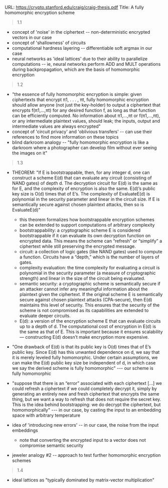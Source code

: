 URL: https://crypto.stanford.edu/craig/craig-thesis.pdf
Title: A fully homomorphic encryption scheme

> 1.1

- concept of 'noise' in the ciphertext -- non-deterministic encrypted vectors in our case
- concept of 'shallowness' of circuits
- computational hardness layering -- differentiable soft argmax in our case
- neural networks as 'ideal lattices' due to their ability to parallelize computations -- ie, neural networks perform ADD and MULT operations during backpropagation, which are the basis of homomorphic encryption

> 1.2

- "the essence of fully homomorphic encryption is simple: given ciphertexts that encrypt π1, . . . , πt, fully homomorphic encryption should allow anyone (not just the key-holder) to output a ciphertext that encrypts f(π1,...,πt) for any desired function f, as long as that function can be efficiently computed. No information about π1,...,πt or f(π1,...,πt), or any intermediate plaintext values, should leak; the inputs, output and intermediate values are always encrypted"
- concept of 'circuit privacy' and 'oblivious transfers' -- can use their references to find more information on these topics
- blind darkroom analogy -- "fully homomorphic encryption is like a darkroom where a photographer can develop film without ever seeing the images on it"

> 1.3

- THEOREM: "If E is bootstrappable, then, for any integer d, one can construct a scheme E(d) that can evaluate any circuit (consisting of NAND gates) of depth d. The decryption circuit for E(d) is the same as for E, and the complexity of encryption is also the same. E(d)’s public key size is O(d) times that of E’s. The complexity of EvaluateE(d) is polynomial in the security parameter and linear in the circuit size. If E is semantically secure against chosen plaintext attacks, then so is EvaluateE(d)"

  - this theorem formalizes how bootstrappable encryption schemes can be extended to support computations of arbitrary complexity
  - bootstrappability: a cryptographic scheme E is considered bootstrappable if it can evaluate its own decryption function on encrypted data. This means the scheme can “refresh” or “simplify” a ciphertext while still preserving the encrypted message.
  - circuit: a collection of logic gates (like NAND gates) used to compute a function. Circuits have a “depth,” which is the number of layers of gates.
  - complexity evaluation: the time complexity for evaluating a circuit is polynomial in the security parameter (a measure of cryptographic strength) and linear in the size of the circuit being evaluated.
  - semantic security: a cryptographic scheme is semantically secure if an attacker cannot infer any meaningful information about the plaintext given the ciphertext. If the original scheme E is semantically secure against chosen plaintext attacks (CPA-secure), then E(d) maintains this level of security. This ensures that the security of the scheme is not compromised as its capabilities are extended to evaluate deeper circuits.
  - E(d): a version of the encryption scheme E that can evaluate circuits up to a depth of d. The computational cost of encryption in E(d) is the same as that of E. This is important because it ensures scalability — constructing E(d) doesn’t make encryption more expensive.

- "One drawback of E(d) is that its public key is O(d) times that of E’s public key. Since E(d) has this unwanted dependence on d, we say that it is merely leveled fully homomorphic. Under certain assumptions, we can make the E(d) public key size be independent of d, in which case we say the derived scheme is fully homomorphic" --- our scheme is fully homomorphic

- "suppose that there is an “error” associated with each ciphertext [...] we could refresh a ciphertext if we could completely decrypt it, simply by generating an entirely new and fresh ciphertext that encrypts the same thing, but we want a way to refresh that does not require the secret key. This is the idea behind bootstrapping: we do decrypt the ciphertext, but homomorphically" --- in our case, by casting the input to an embedding space with arbitrary temperature

- idea of 'introducing new errors' -- in our case, the noise from the input embeddings

  - note that converting the encrypted input to a vector does not compromise semantic security

- jeweler analogy #2 -- approach to test further homomorphic encryption schemes

> 1.4

- ideal lattices as "typically dominated by matrix-vector multiplication"
